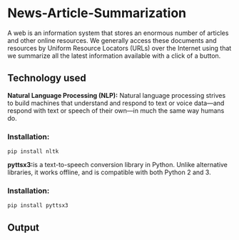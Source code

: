 # News-Article-Summarization
A web is an information system that stores an enormous number of articles and other online resources.  We generally access these documents and resources by Uniform Resource Locators (URLs) over the Internet using that we summarize all the latest information available with a click of a button.

## Technology used
<b>Natural Language Processing (NLP):</b>
Natural language processing strives to build machines that understand and respond to text or voice data—and respond with text or speech of their own—in much the same way humans do.

### Installation:

```
pip install nltk 
```
<b>pyttsx3:</b>is a text-to-speech conversion library in Python. Unlike alternative libraries, it works offline, and is compatible with both Python 2 and 3.
### Installation:
```
pip install pyttsx3
```
## Output
